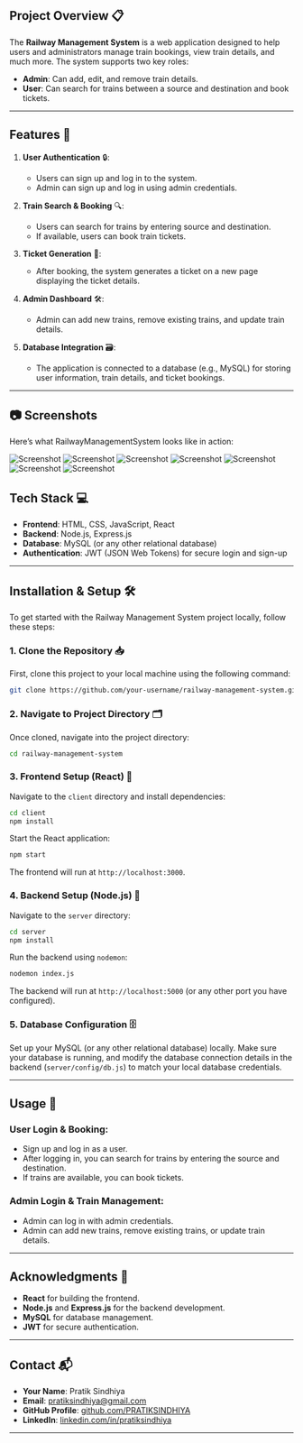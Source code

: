 ## Project Overview 📋
The **Railway Management System** is a web application designed to help users and administrators manage train bookings, view train details, and much more. The system supports two key roles:
- **Admin**: Can add, edit, and remove train details.
- **User**: Can search for trains between a source and destination and book tickets.

---

## Features 🌟
1. **User Authentication** 🔒:
   - Users can sign up and log in to the system.
   - Admin can sign up and log in using admin credentials.

2. **Train Search & Booking** 🔍:
   - Users can search for trains by entering source and destination.
   - If available, users can book train tickets.

3. **Ticket Generation** 🎫:
   - After booking, the system generates a ticket on a new page displaying the ticket details.

4. **Admin Dashboard** 🛠️:
   - Admin can add new trains, remove existing trains, and update train details.

5. **Database Integration** 🗃️:
   - The application is connected to a database (e.g., MySQL) for storing user information, train details, and ticket bookings.

---

## 📷 Screenshots

Here’s what RailwayManagementSystem looks like in action:

![Screenshot](AdminAddTrains.png)
![Screenshot](AdminHomepage.png)
![Screenshot](AdminSignup.png)
![Screenshot](Available_BookTrain.png)
![Screenshot](UserDetailFillFormBookTrainTicket.png)
![Screenshot](UserSearchTrain.png)
![Screenshot](Userlogin.png)

## Tech Stack 💻
- **Frontend**: HTML, CSS, JavaScript, React
- **Backend**: Node.js, Express.js
- **Database**: MySQL (or any other relational database)
- **Authentication**: JWT (JSON Web Tokens) for secure login and sign-up

---

## Installation & Setup 🛠️

To get started with the Railway Management System project locally, follow these steps:

### 1. **Clone the Repository** 📥
First, clone this project to your local machine using the following command:
```bash
git clone https://github.com/your-username/railway-management-system.git
```

### 2. **Navigate to Project Directory** 🗂️
Once cloned, navigate into the project directory:
```bash
cd railway-management-system
```

### 3. **Frontend Setup (React)** 🚀
Navigate to the `client` directory and install dependencies:
```bash
cd client
npm install
```
Start the React application:
```bash
npm start
```
The frontend will run at `http://localhost:3000`.

### 4. **Backend Setup (Node.js)** 🔧
Navigate to the `server` directory:
```bash
cd server
npm install
```
Run the backend using `nodemon`:
```bash
nodemon index.js
```
The backend will run at `http://localhost:5000` (or any other port you have configured).

### 5. **Database Configuration** 🗄️
Set up your MySQL (or any other relational database) locally. Make sure your database is running, and modify the database connection details in the backend (`server/config/db.js`) to match your local database credentials.

---

## Usage 📝

### **User Login & Booking**:
- Sign up and log in as a user.
- After logging in, you can search for trains by entering the source and destination.
- If trains are available, you can book tickets.

### **Admin Login & Train Management**:
- Admin can log in with admin credentials.
- Admin can add new trains, remove existing trains, or update train details.

---

## Acknowledgments 🙏
- **React** for building the frontend.
- **Node.js** and **Express.js** for the backend development.
- **MySQL** for database management.
- **JWT** for secure authentication.

---

## Contact 📬
- **Your Name**: Pratik Sindhiya
- **Email**: [pratiksindhiya@gmail.com](mailto:pratiksindhiya@gmail.com)
- **GitHub Profile**: [github.com/PRATIKSINDHIYA](https://github.com/PRATIKSINDHIYA)
- **LinkedIn**: [linkedin.com/in/pratiksindhiya](https://www.linkedin.com/in/pratiksindhiya/)

---

